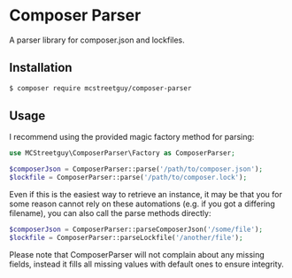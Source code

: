 # Composer Parser
A parser library for composer.json and lockfiles.

## Installation

``` bash
$ composer require mcstreetguy/composer-parser
```

## Usage
I recommend using the provided magic factory method for parsing:

``` php
use MCStreetguy\ComposerParser\Factory as ComposerParser;

$composerJson = ComposerParser::parse('/path/to/composer.json');
$lockfile = ComposerParser::parse('/path/to/composer.lock');
```

Even if this is the easiest way to retrieve an instance, it may be that you
for some reason cannot rely on these automations (e.g. if you got a differing filename),
you can also call the parse methods directly:

``` php
$composerJson = ComposerParser::parseComposerJson('/some/file');
$lockfile = ComposerParser::parseLockfile('/another/file');
```

Please note that ComposerParser will not complain about any missing fields, instead
it fills all missing values with default ones to ensure integrity.    